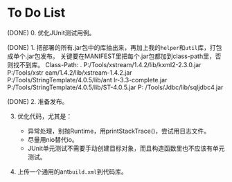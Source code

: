 
# To Do List

(DONE) 0. 优化JUnit测试用例。

(DONE) 1. 把部署的所有.jar包中的库抽出来，再加上我的`helper`和`util`库，打包成单个.jar包发布。
关键要在MANIFEST里把每个.jar包都加到class-path里，否则找不到库。
Class-Path: . P:/Tools/xstream/1.4.2/lib/kxml2-2.3.0.jar P:/Tools/xstr
 eam/1.4.2/lib/xstream-1.4.2.jar P:/Tools/StringTemplate/4.0.5/lib/ant
 lr-3.3-complete.jar P:/Tools/StringTemplate/4.0.5/lib/ST-4.0.5.jar P:
 /Tools/Jdbc/lib/sqljdbc4.jar

(DONE) 2. 准备发布。

3. 优化代码，尤其是：
    * 异常处理，别抛Runtime，用printStackTrace()，尝试用日志文件。
    * 尽量用nio替代io。
    * JUnit单元测试不需要手动创建目标对象，而且构造函数里也不应该有单元测试。

4. 上传一个通用的ant`build.xml`到代码库。
